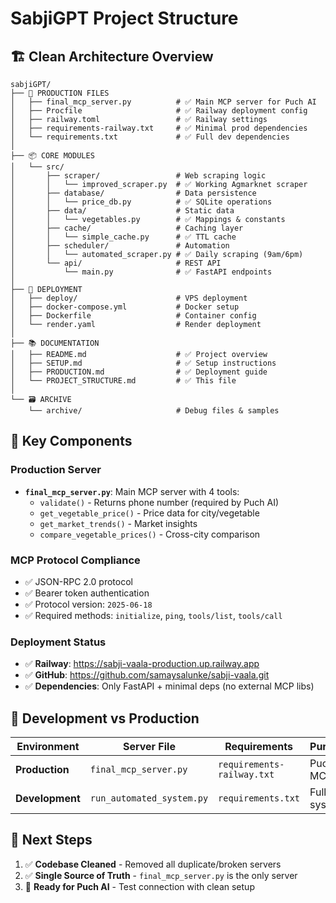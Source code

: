 # SabjiGPT Project Structure

## 🏗️ **Clean Architecture Overview**

```
sabjiGPT/
├── 🚀 PRODUCTION FILES
│   ├── final_mcp_server.py          # ✅ Main MCP server for Puch AI
│   ├── Procfile                     # ✅ Railway deployment config  
│   ├── railway.toml                 # ✅ Railway settings
│   ├── requirements-railway.txt     # ✅ Minimal prod dependencies
│   └── requirements.txt             # ✅ Full dev dependencies
│
├── 📦 CORE MODULES  
│   └── src/
│       ├── scraper/                 # Web scraping logic
│       │   └── improved_scraper.py  # ✅ Working Agmarknet scraper
│       ├── database/                # Data persistence
│       │   └── price_db.py          # ✅ SQLite operations
│       ├── data/                    # Static data
│       │   └── vegetables.py        # ✅ Mappings & constants
│       ├── cache/                   # Caching layer
│       │   └── simple_cache.py      # ✅ TTL cache
│       ├── scheduler/               # Automation
│       │   └── automated_scraper.py # ✅ Daily scraping (9am/6pm)
│       └── api/                     # REST API
│           └── main.py              # ✅ FastAPI endpoints
│
├── 🚀 DEPLOYMENT
│   ├── deploy/                      # VPS deployment
│   ├── docker-compose.yml           # Docker setup
│   ├── Dockerfile                   # Container config
│   └── render.yaml                  # Render deployment
│
├── 📚 DOCUMENTATION
│   ├── README.md                    # ✅ Project overview
│   ├── SETUP.md                     # ✅ Setup instructions  
│   ├── PRODUCTION.md                # ✅ Deployment guide
│   └── PROJECT_STRUCTURE.md         # ✅ This file
│
└── 🗃️ ARCHIVE
    └── archive/                     # Debug files & samples
```

## 🎯 **Key Components**

### **Production Server**
- **`final_mcp_server.py`**: Main MCP server with 4 tools:
  - `validate()` - Returns phone number (required by Puch AI)
  - `get_vegetable_price()` - Price data for city/vegetable
  - `get_market_trends()` - Market insights
  - `compare_vegetable_prices()` - Cross-city comparison

### **MCP Protocol Compliance**
- ✅ JSON-RPC 2.0 protocol
- ✅ Bearer token authentication  
- ✅ Protocol version: `2025-06-18`
- ✅ Required methods: `initialize`, `ping`, `tools/list`, `tools/call`

### **Deployment Status**
- ✅ **Railway**: https://sabji-vaala-production.up.railway.app
- ✅ **GitHub**: https://github.com/samaysalunke/sabji-vaala.git
- ✅ **Dependencies**: Only FastAPI + minimal deps (no external MCP libs)

## 🔧 **Development vs Production**

| Environment | Server File | Requirements | Purpose |
|-------------|-------------|--------------|---------|
| **Production** | `final_mcp_server.py` | `requirements-railway.txt` | Puch AI MCP |
| **Development** | `run_automated_system.py` | `requirements.txt` | Full system |

## 🎯 **Next Steps**

1. ✅ **Codebase Cleaned** - Removed all duplicate/broken servers
2. ✅ **Single Source of Truth** - `final_mcp_server.py` is the only server
3. 🎯 **Ready for Puch AI** - Test connection with clean setup
